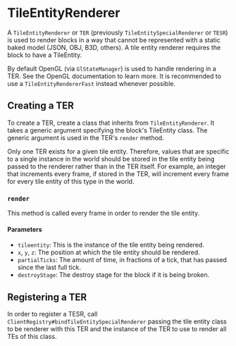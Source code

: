 TileEntityRenderer
==================

A `TileEntityRenderer` or `TER` (previously `TileEntitySpecialRenderer` or `TESR`) is used to render blocks in a way that cannot be represented with a static baked model (JSON, OBJ, B3D, others). A tile entity renderer requires the block to have a TileEntity.

By default OpenGL (via `GlStateManager`) is used to handle rendering in a TER. See the OpenGL documentation to learn more. It is recommended to use a `TileEntityRendererFast` instead whenever possible.

Creating a TER
--------------

To create a TER, create a class that inherits from `TileEntityRenderer`. It takes a generic argument specifying the block's TileEntity class. The generic argument is used in the TER's `render` method.

Only one TER exists for a given tile entity. Therefore, values that are specific to a single instance in the world should be stored in the tile entity being passed to the renderer rather than in the TER itself. For example, an integer that increments every frame, if stored in the TER, will increment every frame for every tile entity of this type in the world.

### `render`

This method is called every frame in order to render the tile entity. 

#### Parameters
* `tileentity`: This is the instance of the tile entity being rendered.
* `x`, `y`, `z`: The position at which the tile entity should be rendered.
* `partialTicks`: The amount of time, in fractions of a tick, that has passed since the last full tick.
* `destroyStage`: The destroy stage for the block if it is being broken.

Registering a TER
-----------------

In order to register a TESR, call `ClientRegistry#bindTileEntitySpecialRenderer` passing the tile entity class to be renderer with this TER and the instance of the TER to use to render all TEs of this class.

